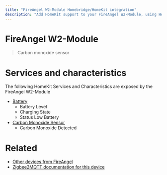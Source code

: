 ```yaml
---
title: "FireAngel W2-Module Homebridge/HomeKit integration"
description: "Add HomeKit support to your FireAngel W2-Module, using Homebridge, Zigbee2MQTT and homebridge-z2m."
---
```

<!---
This file has been GENERATED using src/docgen/docgen.ts
DO NOT EDIT THIS FILE MANUALLY!
-->
# FireAngel W2-Module
> Carbon monoxide sensor


# Services and characteristics
The following HomeKit Services and Characteristics are exposed by
the FireAngel W2-Module

* [Battery](../../battery.md)
  * Battery Level
  * Charging State
  * Status Low Battery
* [Carbon Monoxide Sensor](../../sensors.md)
  * Carbon Monoxide Detected


# Related
* [Other devices from FireAngel](../index.md#fireangel)
* [Zigbee2MQTT documentation for this device](https://www.zigbee2mqtt.io/devices/W2-Module.html)